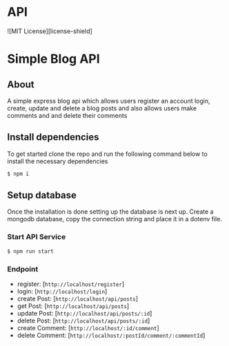 # API

![MIT License][license-shield]

# Simple Blog API

## About

A simple express blog api which allows users register an account login, create, update and delete a blog posts and also allows users make comments and and delete their comments

## Install dependencies

To get started clone the repo and run the following command below to install the necessary dependencies

```bash
$ npm i
```

## Setup database

Once the installation is done setting up the database is next up. Create a mongodb database, copy the connection string and place it in a dotenv file.

### Start API Service

```bash
$ npm run start
```

### Endpoint

- register: [`http://localhost/register`]
- login: [`http://localhost/login`]
- create Post: [`http://localhost/api/posts`]
- get Post: [`http://localhost/api/posts`]
- update Post: [`http://localhost/api/posts/:id`]
- delete Post: [`http://localhost/api/posts/:id`]
- create Comment: [`http://localhost/:id/comment`]
- delete Comment: [`http://localhost/:postId/comment/:commentId`]

